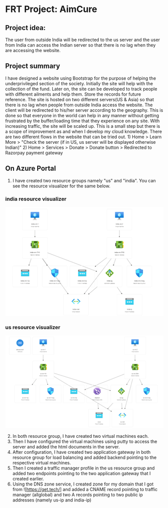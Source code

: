 # FRT Project: AimCure
## Project idea: 
The user from outside India will be redirected to the us server and the user from India can access the Indian server so that there is no lag when they are accessing the website.
## Project summary
I have designed a website using Bootstrap for the purpose of helping the underprivileged section of the society. Initially the site will help with the collection of the fund. Later on, the site can be developed to track people with different ailments and help them. Store the records for future reference. The site is hosted on two different servers(US & Asia) so that there is no lag when people from outside India access the website. The client will be redirected to his/her server according to the geography. This is done so that everyone in the world can help in any manner without getting frustrated by the buffer/loading time that they experience on any site. With increasing traffic, the site will be scaled up. This is a small step but there is a scope of improvement as and when I develop my cloud knowledge. There are two different flows in the website that can be tried out. 1) Home > Learn More > "Check the server (if in US, us server will be displayed otherwise Indian)" 2) Home > Services > Donate > Donate button > Redirected to Razorpay payment gateway
## On Azure Portal
1. I have created two resource groups namely "us" and "india". You can see the resource visualizer for the same below.
### india resource visualizer
![alt text](https://github.com/Cyril-Mathew/AimCure/blob/master/indiarv.png)
### us resource visualizer
![alt text](https://github.com/Cyril-Mathew/AimCure/blob/master/usrv.png)

2. In both resource group, I have created two virtual machines each.
3. Then I have configured the virtual machines using putty to access the server and added the html documents in the server.
4. After configuration, I have created two application gateway in both resource group for load balancing and added backend pointing to the respective virtual machines.
5. Then I created a traffic manager profile in the us resource group and added two endpoints pointing to the two application gateway that I created earlier.
6. Using the DNS zone service, I created zone for my domain that I got from ![https://get.tech/] and added a CNAME record pointing to traffic manager (allglobal) and two A records pointing to two public ip addresses (namely us-ip and india-ip)
